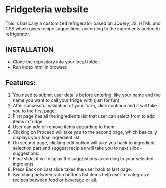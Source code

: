 # Fridgeteria website 
This is basically a customized refrigerator based on JQuery, JS, HTML and CSS which gives recipe suggestions according to the ingredients added to refrigerator.

## INSTALLATION
- Clone the repository into your local folder.
- Run index.html in browser.

## Features:
1. You need to submit user details before entering, like your name and the name you want to call your fridge with (just for fun).
2. After successful validation of your form, click continue and it will take you to the first page.
3. First page has all the ingredients list that user can select from to add items in fridge.
4. User can add or remove items according to them.
5. Clicking on Proceed will take you to the second page, which basically displays your final ingredient list.
6. On second page, clicking edit button will take you back to ingredient selection part and suggest recipies will take you to next slide - suggestions.
6. Final slide, it will display the suggestions according to your selected ingrdients.
7. Press Back on Last slide takes the user back to last page.
8. Switching between radio buttons list items help user to categroize recipes between food or beverage or all.
